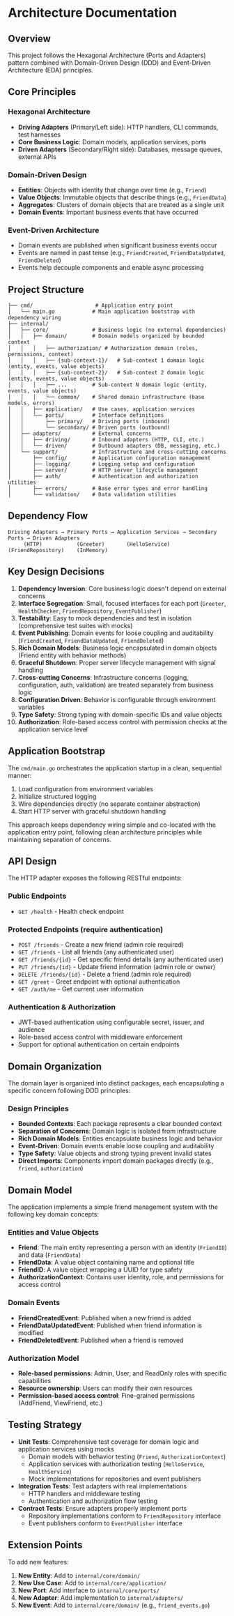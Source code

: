 # Architecture Documentation

## Overview

This project follows the Hexagonal Architecture (Ports and Adapters) pattern combined with Domain-Driven Design (DDD) and Event-Driven Architecture (EDA) principles.

## Core Principles

### Hexagonal Architecture
- **Driving Adapters** (Primary/Left side): HTTP handlers, CLI commands, test harnesses
- **Core Business Logic**: Domain models, application services, ports
- **Driven Adapters** (Secondary/Right side): Databases, message queues, external APIs

### Domain-Driven Design
- **Entities**: Objects with identity that change over time (e.g., `Friend`)
- **Value Objects**: Immutable objects that describe things (e.g., `FriendData`)
- **Aggregates**: Clusters of domain objects that are treated as a single unit
- **Domain Events**: Important business events that have occurred

### Event-Driven Architecture
- Domain events are published when significant business events occur
- Events are named in past tense (e.g., `FriendCreated`, `FriendDataUpdated`, `FriendDeleted`)
- Events help decouple components and enable async processing

## Project Structure

```
├── cmd/                    # Application entry point
│   └── main.go            # Main application bootstrap with dependency wiring
├── internal/
│   ├── core/              # Business logic (no external dependencies)
│   │   ├── domain/        # Domain models organized by bounded context
│   │   │   ├── authorization/ # Authorization domain (roles, permissions, context)
│   │   │   ├── {sub-context-1}/   # Sub-context 1 domain logic (entity, events, value objects)
│   │   │   ├── {sub-context-2}/   # Sub-context 2 domain logic (entity, events, value objects)
│   │   │   ├── ...        # Sub-context N domain logic (entity, events, value objects)
│   │   │   └── common/    # Shared domain infrastructure (base models, errors)
│   │   ├── application/   # Use cases, application services
│   │   └── ports/         # Interface definitions
│   │       ├── primary/   # Driving ports (inbound)
│   │       └── secondary/ # Driven ports (outbound)
│   ├── adapters/          # External concerns
│   │   ├── driving/       # Inbound adapters (HTTP, CLI, etc.)
│   │   └── driven/        # Outbound adapters (DB, messaging, etc.)
│   └── support/           # Infrastructure and cross-cutting concerns
│       ├── config/        # Application configuration management
│       ├── logging/       # Logging setup and configuration
│       ├── server/        # HTTP server lifecycle management
│       ├── auth/          # Authentication and authorization utilities
│       ├── errors/        # Base error types and error handling
│       └── validation/    # Data validation utilities
```

## Dependency Flow

```
Driving Adapters → Primary Ports → Application Services → Secondary Ports → Driven Adapters
     (HTTP)           (Greeter)       (HelloService)    (FriendRepository)    (InMemory)
```

## Key Design Decisions

1. **Dependency Inversion**: Core business logic doesn't depend on external concerns
2. **Interface Segregation**: Small, focused interfaces for each port (`Greeter`, `HealthChecker`, `FriendRepository`, `EventPublisher`)
3. **Testability**: Easy to mock dependencies and test in isolation (comprehensive test suites with mocks)
4. **Event Publishing**: Domain events for loose coupling and auditability (`FriendCreated`, `FriendDataUpdated`, `FriendDeleted`)
5. **Rich Domain Models**: Business logic encapsulated in domain objects (Friend entity with behavior methods)
6. **Graceful Shutdown**: Proper server lifecycle management with signal handling
7. **Cross-cutting Concerns**: Infrastructure concerns (logging, configuration, auth, validation) are treated separately from business logic
8. **Configuration Driven**: Behavior is configurable through environment variables
9. **Type Safety**: Strong typing with domain-specific IDs and value objects
10. **Authorization**: Role-based access control with permission checks at the application service level

## Application Bootstrap

The `cmd/main.go` orchestrates the application startup in a clean, sequential manner:

1. Load configuration from environment variables
2. Initialize structured logging
3. Wire dependencies directly (no separate container abstraction)
4. Start HTTP server with graceful shutdown handling

This approach keeps dependency wiring simple and co-located with the application entry point, following clean architecture principles while maintaining separation of concerns.

## API Design

The HTTP adapter exposes the following RESTful endpoints:

### Public Endpoints
- `GET /health` - Health check endpoint

### Protected Endpoints (require authentication)
- `POST /friends` - Create a new friend (admin role required)
- `GET /friends` - List all friends (any authenticated user)
- `GET /friends/{id}` - Get specific friend details (any authenticated user)
- `PUT /friends/{id}` - Update friend information (admin role or owner)
- `DELETE /friends/{id}` - Delete a friend (admin role required)
- `GET /greet` - Greet endpoint with optional authentication
- `GET /auth/me` - Get current user information

### Authentication & Authorization
- JWT-based authentication using configurable secret, issuer, and audience
- Role-based access control with middleware enforcement
- Support for optional authentication on certain endpoints

## Domain Organization

The domain layer is organized into distinct packages, each encapsulating a specific concern following DDD principles:

### Design Principles
- **Bounded Contexts**: Each package represents a clear bounded context
- **Separation of Concerns**: Domain logic is isolated from infrastructure
- **Rich Domain Models**: Entities encapsulate business logic and behavior
- **Event-Driven**: Domain events enable loose coupling and auditability
- **Type Safety**: Value objects and strong typing prevent invalid states
- **Direct Imports**: Components import domain packages directly (e.g., `friend`, `authorization`)

## Domain Model

The application implements a simple friend management system with the following key domain concepts:

### Entities and Value Objects
- **Friend**: The main entity representing a person with an identity (`FriendID`) and data (`FriendData`)
- **FriendData**: A value object containing name and optional title
- **FriendID**: A value object wrapping a UUID for type safety
- **AuthorizationContext**: Contains user identity, role, and permissions for access control

### Domain Events
- **FriendCreatedEvent**: Published when a new friend is added
- **FriendDataUpdatedEvent**: Published when friend information is modified
- **FriendDeletedEvent**: Published when a friend is removed

### Authorization Model
- **Role-based permissions**: Admin, User, and ReadOnly roles with specific capabilities
- **Resource ownership**: Users can modify their own resources
- **Permission-based access control**: Fine-grained permissions (AddFriend, ViewFriend, etc.)

## Testing Strategy

- **Unit Tests**: Comprehensive test coverage for domain logic and application services using mocks
  - Domain models with behavior testing (`Friend`, `AuthorizationContext`)
  - Application services with authorization testing (`HelloService`, `HealthService`)
  - Mock implementations for repositories and event publishers
- **Integration Tests**: Test adapters with real implementations
  - HTTP handlers and middleware testing
  - Authentication and authorization flow testing
- **Contract Tests**: Ensure adapters properly implement ports
  - Repository implementations conform to `FriendRepository` interface
  - Event publishers conform to `EventPublisher` interface

## Extension Points

To add new features:

1. **New Entity**: Add to `internal/core/domain/`
2. **New Use Case**: Add to `internal/core/application/`
3. **New Port**: Add interface to `internal/core/ports/`
4. **New Adapter**: Add implementation to `internal/adapters/`
5. **New Event**: Add to `internal/core/domain/` (e.g., `friend_events.go`)
